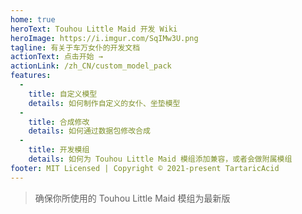 ```yaml
---
home: true
heroText: Touhou Little Maid 开发 Wiki
heroImage: https://i.imgur.com/SqIMw3U.png
tagline: 有关于车万女仆的开发文档
actionText: 点击开始 →
actionLink: /zh_CN/custom_model_pack
features:
  - 
    title: 自定义模型
    details: 如何制作自定义的女仆、坐垫模型
  - 
    title: 合成修改
    details: 如何通过数据包修改合成
  - 
    title: 开发模组
    details: 如何为 Touhou Little Maid 模组添加兼容，或者会做附属模组
footer: MIT Licensed | Copyright © 2021-present TartaricAcid
---
```


> 确保你所使用的 Touhou Little Maid 模组为最新版